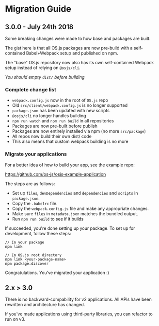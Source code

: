 # Migration Guide

## 3.0.0 - July 24th 2018

Some breaking changes were made to how base and packages are built.

The gist here is that all OS.js packages are now pre-build with a self-contained Babel+Webpack
setup and published on npm.

The "base" OS.js repository now also has its own self-contained Webpack setup instead of relying on `@osjs/cli`.

*You should empty `dist/` before building*

### Complete change list

* `webpack.config.js` now in the root of `OS.js` repo 
* Old `src/client/webpack.config.js` is no longer supported
* `package.json` has been updated with new scripts
* `@osjs/cli` no longer handles building
* `npm run watch` and `npm run build` in all repositories
* Packages are now pre-built before publish
* Packages are now entirely installed via npm (no more `src/package`)
* All repos now build their own dist/ code
* This also means that custom webpack building is no more

### Migrate your applications

For a better idea of how to build your app, see the example repo:

https://github.com/os-js/osjs-example-application

The steps are as follows:

* Set up `files`, `devDependencies` and `dependencies` and `scripts` in `package.json`.
* Copy the `.babelrc` file.
* Copy the `webpack.config.js` file and make any appropriate changes.
* Make sure `files` in `metadata.json` matches the bundled output.
* Run `npm run build` to see if it builds

If succeeded, you're done setting up your package. To set up for development, follow these steps:

```
// In your package
npm link

// In OS.js root directory
npm link <your-package-name>
npm package:discover
```

Congratulations. You've migrated your application :)

## 2.x > 3.0

There is no backward-compability for v2 applications. All APIs have been rewritten and architecture has changed.

If you've made applications using third-party libraries, you can refactor to run on v3.
